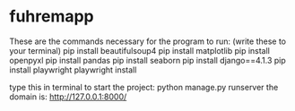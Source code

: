 # fuhremapp
These are the commands necessary for the program to run: (write these to your terminal)
pip install beautifulsoup4
pip install matplotlib
pip install openpyxl
pip install pandas
pip install seaborn
pip install django==4.1.3
pip install playwright
playwright install

type this in terminal to start the project: python manage.py runserver
the domain is: http://127.0.0.1:8000/
